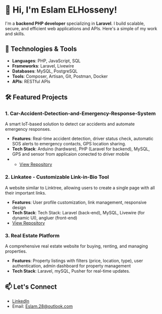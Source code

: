# 🚀 Hi, I'm Eslam ELHosseny!

I'm a **backend PHP developer** specializing in **Laravel**. I build scalable, secure, and efficient web applications and APIs. Here's a simple of my work and skills.

## 🔧 Technologies & Tools
- **Languages**: PHP, JavaScript, SQL
- **Frameworks**: Laravel, Livewire
- **Databases**: MySQL, PostgreSQL
- **Tools**: Composer, Artisan, Git, Postman, Docker
- **APIs**: RESTful APIs

## 🛠️ Featured Projects

### 1. Car-Accident-Detection-and-Emergency-Response-System
A smart IoT-based solution to detect car accidents and automate emergency responses.
- **Features**: Real-time accident detection, driver status check, automatic SOS alerts to emergency contacts, GPS location sharing.
- **Tech Stack**: Arduino (hardware), PHP (Laravel for backend), MySQL, GPS and sensor from applicaion conected to driver mobile
- - [View Repository](https://github.com/ESS7422/Safely---Car-Accident-Detection-and-Emergency-Response-System)

### 2. Linkatee - Customizable Link-in-Bio Tool
A website similar to Linktree, allowing users to create a single page with all their important links.
- **Features**: User profile customization, link management, responsive design
- **Tech Stack**: Tech Stack: Laravel (back-end), MySQL, Livewire (for dynamic UI), angluer (front-end) 
- [View Repository](https://github.com/ESS7422/linkatee)

### 3. Real Estate Platform
A comprehensive real estate website for buying, renting, and managing properties.
- **Features**: Property listings with filters (price, location, type), user authentication, admin dashboard for property management
- **Tech Stack**: Laravel, mySQL, Pusher for real-time updates.

## 📫 Let's Connect
- [LinkedIn](https://www.linkedin.com/in/Eslam-mmohamed/)
- Email: Eslam.28@outlook.com
